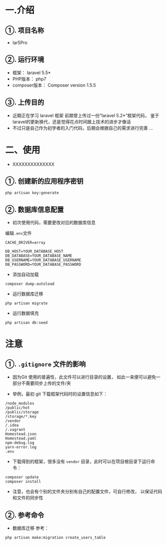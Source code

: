
# 一.介绍
## ①. 项目名称
- lar5Pro

## ②. 运行环境
- 框架：       laravel 5.5*
- PHP版本：    php7
- composer版本：   Composer version 1.5.5

## ③. 上传目的

- 近期正在学习 laravel 框架
前期曾上传过一份“laravel 5.2*”框架代码，
鉴于laravel的更新换代，还是觉得花点时间跟上技术的进步才像话
- 不过只是自己作为初学者的入门代码，后期会根据自己的需求进行完善 ...

# 二、使用

- XXXXXXXXXXXXXX

## ①. 创建新的应用程序密钥
```shell
php artisan key:generate
```
## ②. 数据库信息配置

- 初次使用代码，需要更改对应的数据库信息

编辑`.env`文件

```
CACHE_DRIVER=array

DB_HOST=YOUR_DATABASE_HOST
DB_DATABASE=YOUR_DATABASE_NAME
DB_USERNAME=YOUR_DATABASE_USERNAME
DB_PASSWORD=YOUR_DATABASE_PASSWORD
```
-  添加自动加载
```shell
composer dump-autoload
```

- 运行数据库迁移
```shell
php artisan migrate
```

- 运行数据填充
```shell
php artisan db:seed
```



# 注意

## ①. `.gitignore` 文件的影响

- 因为Git 使用的普遍性，此文件可以进行目录的设置，
如此一来便可以避免一部分不需要同步上传的文件/夹

- 举例，最初 git 下载框架代码时的设置信息如下：
```
/node_modules
/public/hot
/public/storage
/storage/*.key
/vendor
/.idea
/.vagrant
Homestead.json
Homestead.yaml
npm-debug.log
yarn-error.log
.env
```
- 下载得到的框架，很多没有 `vendor` 目录，此时可以在项目根目录下运行命令：
```
composer update
composer install
```

- 注意，也会有个别的文件夹分别有自己的配置文件，可自行修改，
以保证代码和文件的同步性

## ②. 参考命令
- 数据库迁移 参考：
```
php artisan make:migration create_users_table
```

